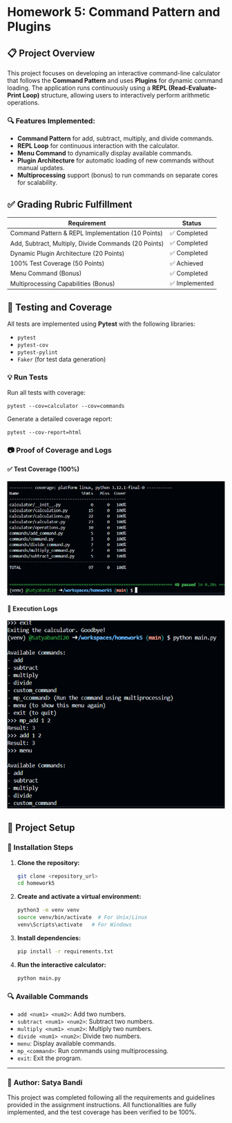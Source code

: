 
# Homework 5: Command Pattern and Plugins

## 📋 Project Overview

This project focuses on developing an interactive command-line calculator that follows the **Command Pattern** and uses **Plugins** for dynamic command loading. The application runs continuously using a **REPL (Read-Evaluate-Print Loop)** structure, allowing users to interactively perform arithmetic operations.

### 🔍 Features Implemented:
- **Command Pattern** for add, subtract, multiply, and divide commands.
- **REPL Loop** for continuous interaction with the calculator.
- **Menu Command** to dynamically display available commands.
- **Plugin Architecture** for automatic loading of new commands without manual updates.
- **Multiprocessing** support (bonus) to run commands on separate cores for scalability.

## ✅ Grading Rubric Fulfillment

| Requirement                                           | Status          |
|------------------------------------------------------|-----------------|
| Command Pattern & REPL Implementation (10 Points)    | ✅ Completed    |
| Add, Subtract, Multiply, Divide Commands (20 Points) | ✅ Completed    |
| Dynamic Plugin Architecture (20 Points)              | ✅ Completed    |
| 100% Test Coverage (50 Points)                       | ✅ Achieved     |
| Menu Command (Bonus)                                 | ✅ Completed    |
| Multiprocessing Capabilities (Bonus)                 | ✅ Implemented  |

## 🧪 Testing and Coverage

All tests are implemented using **Pytest** with the following libraries:
- `pytest`
- `pytest-cov`
- `pytest-pylint`
- `Faker` (for test data generation)

### 💡 Run Tests

Run all tests with coverage:
```
pytest --cov=calculator --cov=commands
```

Generate a detailed coverage report:
```
pytest --cov-report=html
```

### 📷 Proof of Coverage and Logs

#### ✅ **Test Coverage (100%)**
![Test Coverage](tests/image_test.jpeg)

#### 📜 **Execution Logs**
![Execution Logs](tests/image.jpeg)

## 🚀 Project Setup

### 🔧 Installation Steps

1. **Clone the repository:**
   ```bash
   git clone <repository_url>
   cd homework5
   ```

2. **Create and activate a virtual environment:**
   ```bash
   python3 -m venv venv
   source venv/bin/activate  # For Unix/Linux
   venv\Scripts\activate   # For Windows
   ```

3. **Install dependencies:**
   ```bash
   pip install -r requirements.txt
   ```

4. **Run the interactive calculator:**
   ```bash
   python main.py
   ```

### 🔍 Available Commands

- `add <num1> <num2>`: Add two numbers.
- `subtract <num1> <num2>`: Subtract two numbers.
- `multiply <num1> <num2>`: Multiply two numbers.
- `divide <num1> <num2>`: Divide two numbers.
- `menu`: Display available commands.
- `mp_<command>`: Run commands using multiprocessing.
- `exit`: Exit the program.

---

### 🔑 **Author: Satya Bandi**

This project was completed following all the requirements and guidelines provided in the assignment instructions. All functionalities are fully implemented, and the test coverage has been verified to be 100%.

